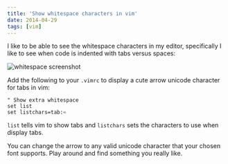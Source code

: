```yaml
---
title: 'Show whitespace characters in vim'
date: 2014-04-29
tags: [vim]
---
```


I like to be able to see the whitespace characters in my editor, specifically I like to see when code is indented with tabs versus spaces:

![whitespace screenshot](/img/vim-show-whitespace.png)

Add the following to your `.vimrc` to display a cute arrow unicode character for tabs in vim:

```vim
" Show extra whitespace
set list
set listchars=tab:➪ 
```

`list` tells vim to show tabs and `listchars` sets the characters to use when display tabs.

You can change the arrow to any valid unicode character that your chosen font supports. Play around and find something you really like.
